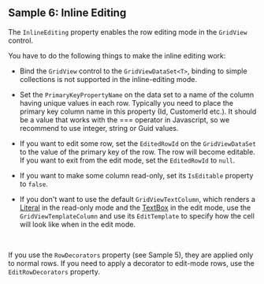 ## Sample 6: Inline Editing

The `InlineEditing` property enables the row editing mode in the `GridView` control.

You have to do the following things to make the inline editing work:

* Bind the `GridView` control to the `GridViewDataSet<T>`, binding to simple collections is not supported in the inline-editing mode.

* Set the `PrimaryKeyPropertyName` on the data set to a name of the column having unique values in each row. Typically you need to 
    place the primary key column name in this property (Id, CustomerId etc.). It should be a value that works with the === operator
    in Javascript, so we recommend to use integer, string or Guid values.

* If you want to edit some row, set the `EditedRowId` on the `GridViewDataSet` to the value of the primary key of the row. The row will 
    become editable. If you want to exit from the edit mode, set the `EditedRowId` to `null`.

* If you want to make some column read-only, set its `IsEditable` property to `false`.

* If you don't want to use the default `GridViewTextColumn`, which renders a [Literal](/docs/controls/builtin/Literal/{branch}) in the read-only 
    mode and the [TextBox](/docs/controls/builtin/TextBox/{branch}) in the edit mode, use the `GridViewTemplateColumn` and use its `EditTemplate` 
    to specify how the cell will look like when in the edit mode.

<br />

If you use the `RowDecorators` property (see Sample 5), they are applied only to normal rows. If you need to apply a decorator to edit-mode rows,
use the `EditRowDecorators` property. 